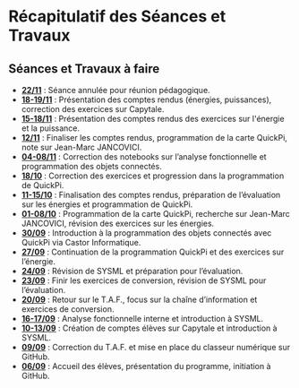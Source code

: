 # Récapitulatif des Séances et Travaux

## Séances et Travaux à faire

- **[22/11]()** : Séance annulée pour réunion pédagogique.
- **[18-19/11](https://ericecmorlaix.github.io/1SI_2024-2025/CP/Les%20diff%C3%A9rentes%20formes%20d%27%C3%A9nergie%20-%20exercices%20-%20Sujet.pdf)** : Présentation des comptes rendus (énergies, puissances), correction des exercices sur Capytale.
- **[15-18/11](https://ericecmorlaix.github.io/1SI_2024-2025/CP/Les%20diff%C3%A9rentes%20formes%20d%27%C3%A9nergie%20-%20exercices%20-%20Sujet.pdf)** : Présentation des comptes rendus des exercices sur l'énergie et la puissance.
- **[12/11](https://fr.wikipedia.org/wiki/Jean-Marc_Jancovici)** : Finaliser les comptes rendus, programmation de la carte QuickPi, note sur Jean-Marc JANCOVICI.
- **[04-08/11](https://capytale2.ac-paris.fr/web/code/57ee-3860826)** : Correction des notebooks sur l’analyse fonctionnelle et programmation des objets connectés.
- **[18/10](https://ericecmorlaix.github.io/1SI_2024-2025/CP/Les_principales_puissances-Exercices.pdf)** : Correction des exercices et progression dans la programmation de QuickPi.
- **[11-15/10](https://nbviewer.org/urls/ericecmorlaix.github.io/adn-Tutoriel_lab_si/IOT/QuickPi/Quick_Pi-Objets_connectes-Parcours_1.ipynb)** : Finalisation des comptes rendus, préparation de l’évaluation sur les énergies et programmation de QuickPi.
- **[01-08/10]([(https://ericecmorlaix.github.io/1SI_2024-2025/CP/Les%20diff%C3%A9rentes%20formes%20d%27%C3%A9nergie%20-%20exercices%20-%20Sujet.pdf))** : Programmation de la carte QuickPi, recherche sur Jean-Marc JANCOVICI, révision des exercices sur les énergies.
- **[30/09](https://concours.castor-informatique.fr/)** : Introduction à la programmation des objets connectés avec QuickPi via Castor Informatique.
- **[27/09](https://nbviewer.org/urls/ericecmorlaix.github.io/adn-Tutoriel_lab_si/IOT/QuickPi/Quick_Pi-Objets_connectes-Parcours_1.ipynb)** : Continuation de la programmation QuickPi et des exercices sur l’énergie.
- **[24/09](https://amazon.quick-pi.org/)** : Révision de SYSML et préparation pour l’évaluation.
- **[23/09](https://sites.google.com/view/newecligne/sysml)** : Finir les exercices de conversion, révision de SYSML pour l’évaluation.
- **[20/09](https://nbviewer.org/urls/ericecmorlaix.github.io/1SI_2024-2025/CI/ChaineInformation-Numeration.ipynb)** : Retour sur le T.A.F., focus sur la chaîne d’information et exercices de conversion.
- **[16-17/09](https://nbviewer.org/github/ericECmorlaix/1SI_2024-2025/blob/main/docs/AF/OutilsAnalyseFonctionnelleInterne.ipynb)** : Analyse fonctionnelle interne et introduction à SYSML.
- **[10-13/09](https://capytale2.ac-paris.fr/web/c-auth/login)** : Création de comptes élèves sur Capytale et introduction à SYSML.
- **[09/09](https://ericecmorlaix.github.io/adn-Tutoriel_lab_si/IDE/GitHub/)** : Correction du T.A.F. et mise en place du classeur numérique sur GitHub.
- **[06/09](https://ericecmorlaix.github.io/si/)** : Accueil des élèves, présentation du programme, initiation à GitHub.
